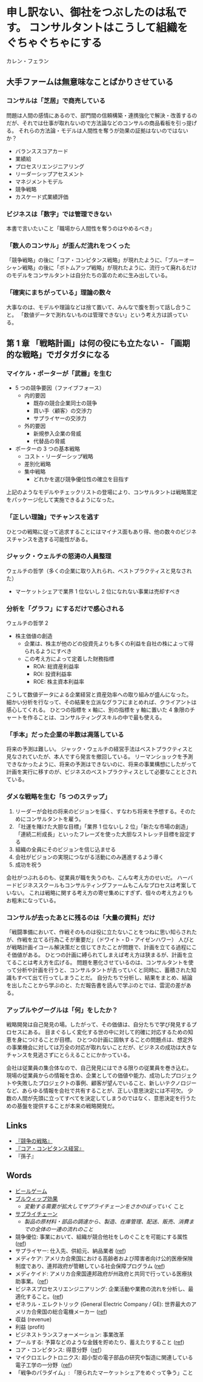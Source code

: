 # 申し訳ない、御社をつぶしたのは私です。 コンサルタントはこうして組織をぐちゃぐちゃにする
カレン・フェラン

## 大手ファームは無意味なことばかりさせている

### コンサルは「芝居」で商売している
問題は人間の感情にあるので、部門間の信頼構築・連携強化で解決・改善するのだが、それでは仕事が取れないので方法論などのコンサルの商品看板を引っ提げる。
それらの方法論・モデルは人間性を奪うが効果の証拠はないのではないか？
- バランススコアカード
- 業績給
- プロセスリエンジニアリング
- リーダーシップアセスメント
- マネジメントモデル
- 競争戦略
- カスケード式業績評価

### ビジネスは「数字」では管理できない
本書で言いたいこと「職場から人間性を奪うのはやめるべき」

### 「数人のコンサル」が歪んだ流れをつくった
「競争戦略」の後に「コア・コンピタンス戦略」が現れたように、「ブルーオーシャン戦略」の後に「ボトムアップ戦略」が現れたように、流行って廃れるだけのモデルをコンサルタントは自分たちの富のために生み出している。

### 「確実にまちがっている」理論の数々
大事なのは、モデルや理論などは捨て置いて、みんなで腹を割って話し合うこと。
「数値データで測れないものは管理できない」という考え方は誤っている。

## 第 1 章 「戦略計画」は何の役にも立たない - 「画期的な戦略」でガタガタになる
### マイケル・ポーターが「武器」を生む
- 5 つの競争要因（ファイブフォース）
    - 内的要因
        - 既存の競合企業同士の競争
        - 買い手〈顧客〉の交渉力
        - サプライヤーの交渉力
    - 外的要因
        - 新規参入企業の脅威
        - 代替品の脅威
- ポーターの 3 つの基本戦略
    - コスト・リーダーシップ戦略
    - 差別化戦略
    - 集中戦略
        - どれかを選び競争優位性の確立を目指す

上記のようなモデルやチェックリストの登場により、コンサルタントは戦略策定をパッケージ化して実施できるようになった。

### 「正しい理論」でチャンスを逃す
ひとつの戦略に従って追求することにはマイナス面もあり得、他の数々のビジネスチャンスを逸する可能性がある。

### ジャック・ウェルチの怒涛の人員整理
ウェルチの哲学（多くの企業に取り入れられ、ベストプラクティスと見なされた）
- マーケットシェアで業界 1 位ないし 2 位になれない事業は売却すべき

### 分析を「グラフ」にするだけで感心される
ウェルチの哲学 2
- 株主価値の創造
    - 企業は、株主が他のどの投資先よりも多くの利益を自社の株によって得られるようにすべき
    - この考え方によって定着した財務指標
        - ROA: 総資産利益率
        - ROI: 投資利益率
        - ROE: 株主資本利益率

こうして数値データによる企業経営と資産効率への取り組みが盛んになった。
細かい分析を行なって、その結果を立派なグラフにまとめれば、クライアントは感心してくれる。
ひとつの指標を x 軸に、別の指標を y 軸に置いた 4 象限のチャートを作ることは、コンサルティングスキルの中で最も使える。

### 「手本」だった企業の半数は凋落している
将来の予測は難しい。
ジャック・ウェルチの経営手法はベストプラクティスと見なされていたが、本人ですら発言を撤回している。
リーマンショックを予測できなかったように、将来の予測はできないのに、将来の事業構想にしたがって計画を実行に移すのが、ビジネスのベストプラクティスとして必要なこととされている。

### ダメな戦略を生む「5 つのステップ」
1. リーダーが会社の将来のビジョンを描く、すなわち将来を予想する。そのためにコンサルタントを雇う。
1. 「社運を賭けた大胆な目標」「業界 1 位ないし 2 位」「新たな市場の創造」「連続二桁成長」といったフレーズを使った大胆なストレッチ目標を設定する
1. 組織の全員にそのビジョンを信じ込ませる
1. 会社がビジョンの実現につながる活動にのみ邁進するよう導く
1. 成功を祝う

会社がつぶれるのも、従業員が職を失うのも、こんな考え方のせいだ。
ハーバードビジネススクールもコンサルティングファームもこんなプロセスは考案していない。
これは戦略に関する考え方の寄せ集めにすぎず、個々の考え方よりもお粗末になっている。

### コンサルが去ったあとに残るのは「大量の資料」だけ
「戦闘準備において、作戦そのものは役に立たないことをつねに思い知らされたが、作戦を立てる行為こそが重要だ」（ドワイト・D・アイゼンハワー）
人びとが戦略計画イコール解決策だと信じてきたことが問題で、計画を立てる過程にこそ価値がある。
ひとつの計画に縛られてしまえば考え方は狭まるが、計画を立てることは考え方を広げる。
問題を悪化させているのは、コンサルタントを使って分析や計画を行うと、コンサルタントが去っていくと同時に、蓄積された知識もすべて出て行ってしまうことだ。
自分たちで分析し、結果をまとめ、結論を出したことから学ぶのと、ただ報告書を読んで学ぶのとでは、雲泥の差がある。

### アップルやグーグルは「何」をしたか？
戦略開発は自己発見の場。したがって、その価値は、自分たちで学び発見するプロセスにある。
目まぐるしく変化する世の中に対して的確に対応するための知恵を身につけることが目標。
ひとつの計画に固執することの問題点は、想定外の事業機会に対しては万全の対応が取れないことだが、ビジネスの成功は大きなチャンスを見逃さずにとらえることにかかっている。

会社は従業員の集合体なので、自己発見にはできる限りの従業員を巻き込む。
現場の従業員からの情報を含め、企業としての価値や能力、成功したプロジェクトや失敗したプロジェクトの事例、顧客が望んでいること、新しいテクノロジーなど、あらゆる情報を会社で共有することが、正しい意思決定には不可欠。
少数の人間が先頭に立ってすべてを決定してしまうのではなく、意思決定を行うための基盤を提供することが本来の戦略開発だ。

## Links
- [『競争の戦略』](https://www.amazon.co.jp/%E7%AB%B6%E4%BA%89%E3%81%AE%E6%88%A6%E7%95%A5-M-%E3%83%9D%E3%83%BC%E3%82%BF%E3%83%BC/dp/4478371520)
- [『コア・コンピタンス経営』](https://www.amazon.co.jp/%E3%82%B3%E3%82%A2%E3%83%BB%E3%82%B3%E3%83%B3%E3%83%94%E3%82%BF%E3%83%B3%E3%82%B9%E7%B5%8C%E5%96%B6%E2%80%95%E6%9C%AA%E6%9D%A5%E3%81%B8%E3%81%AE%E7%AB%B6%E4%BA%89%E6%88%A6%E7%95%A5-%E6%97%A5%E7%B5%8C%E3%83%93%E3%82%B8%E3%83%8D%E3%82%B9%E4%BA%BA%E6%96%87%E5%BA%AB-%E3%82%B2%E3%82%A4%E3%83%AA%E3%83%BC-%E3%83%8F%E3%83%A1%E3%83%AB/dp/4532190312)
- 『孫子』

## Words
- [ビールゲーム](https://ja.wikipedia.org/wiki/ビールゲーム)
- [ブルウィップ効果](https://ja.wikipedia.org/wiki/ブルウィップ効果)
    - *変動する需要が拡大してサプライチェーンをさかのぼっていく* こと
- [サプライチェーン](https://www.daiwabutsuryu.co.jp/useful/words/supply-chain)
    - *製品の原材料・部品の調達から、製造、在庫管理、配送、販売、消費までの全体の一連の流れのこと*
- 競争優位: 事業において、組織が競合他社をしのぐことを可能にする属性 ([ref](https://ja.wikipedia.org/wiki/%E7%AB%B6%E4%BA%89%E5%84%AA%E4%BD%8D))
- サプライヤー: 仕入先、供給元、納品業者 ([ref](https://e-words.jp/w/%E3%82%B5%E3%83%97%E3%83%A9%E3%82%A4%E3%83%A4%E3%83%BC.html))
- メディケア: アメリカ合衆国における高齢者および障害者向け公的医療保険制度であり、連邦政府が管轄している社会保障プログラム ([ref](https://ja.wikipedia.org/wiki/%E3%83%A1%E3%83%87%E3%82%A3%E3%82%B1%E3%82%A2_(%E3%82%A2%E3%83%A1%E3%83%AA%E3%82%AB%E5%90%88%E8%A1%86%E5%9B%BD)))
- メディケイド: アメリカ合衆国連邦政府が州政府と共同で行っている医療扶助事業。（[ref](https://ja.wikipedia.org/wiki/%E3%83%A1%E3%83%87%E3%82%A3%E3%82%B1%E3%82%A4%E3%83%89)）
- ビジネスプロセスリエンジニアリング: 企業活動や業務の流れを分析し、最適化すること。([ref](https://ja.wikipedia.org/wiki/%E3%83%93%E3%82%B8%E3%83%8D%E3%82%B9%E3%83%97%E3%83%AD%E3%82%BB%E3%82%B9%E3%83%BB%E3%83%AA%E3%82%A8%E3%83%B3%E3%82%B8%E3%83%8B%E3%82%A2%E3%83%AA%E3%83%B3%E3%82%B0))
- ゼネラル・エレクトリック (General Electric Company / GE): 世界最大のアメリカ合衆国の総合電機メーカー ([ref](https://ja.wikipedia.org/wiki/%E3%82%BC%E3%83%8D%E3%83%A9%E3%83%AB%E3%83%BB%E3%82%A8%E3%83%AC%E3%82%AF%E3%83%88%E3%83%AA%E3%83%83%E3%82%AF))
- 収益 (revenue)
- 利益 (profit)
- ビジネストランスフォーメーション: 事業改革
- プールする: 予算などのような金銭を貯めたり、蓄えたりすること ([ref](https://www.weblio.jp/content/%E3%83%97%E3%83%BC%E3%83%AB%E3%81%99%E3%82%8B))
- コア・コンピタンス: 得意分野（[ref](https://ja.wikipedia.org/wiki/%E3%82%B3%E3%82%A2%E3%82%B3%E3%83%B3%E3%83%94%E3%82%BF%E3%83%B3%E3%82%B9)）
- マイクロエレクトロニクス: 超小型の電子部品の研究や製造に関連している電子工学の一分野（[ref](https://ja.wikipedia.org/wiki/%E3%83%9E%E3%82%A4%E3%82%AF%E3%83%AD%E3%82%A8%E3%83%AC%E3%82%AF%E3%83%88%E3%83%AD%E3%83%8B%E3%82%AF%E3%82%B9)）
- 「戦争のパラダイム」: 「限られたマーケットシェアをめぐって争う」こと
